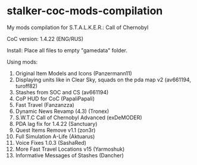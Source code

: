 # stalker-coc-mods-compilation
My mods compilation for S.T.A.L.K.E.R.: Call of Chernobyl

CoC version: 1.4.22 (ENG/RUS)

Install: Place all files to empty "gamedata" folder.

Using mods:
1. Original Item Models and Icons (Panzermann11)
2. Displaying units like in Clear Sky, squads on the pda map v2 (av661194, turoff82)
3. Stashes from SOC and CS (av661194)
4. CoP HUD for CoC (PapaliPapali)
5. Fast Travel (Fanzanzza)
6. Dynamic News Revamp (4.3) (Tronex)
7. S.W.T.C Call of Chernobyl Advanced (exDeMODER)
8. PDA lag fix for 1.4.22 (Sanctuary)
9. Quest Items Remove v1.1 (zon3r)
10. Full Simulation A-Life (Aktuarus)
11. Voice Fixes 1.0.3 (SashaRed)
12. More Fast Travel Locations v15 (Yarmoshuk)
13. Informative Messages of Stashes (Dancher)